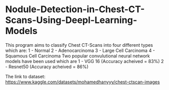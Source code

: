 # Nodule-Detection-in-Chest-CT-Scans-Using-Deepl-Learning-Models
This program aims to classify Chest CT-Scans into four different types which are:
1 - Normal
2 - Adenocarcinoma
3 - Large Cell Carcinoma
4 - Squamous Cell Carcinoma 
Two popular convulutional neural network models have been used which are 
1 - VGG 16 (Accuracy acheived = 83%)
2 - Resnet50 (Accuracy acheived = 86%)

The link to dataset: https://www.kaggle.com/datasets/mohamedhanyyy/chest-ctscan-images
